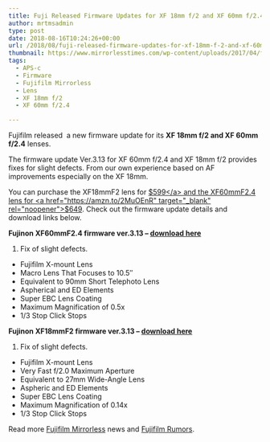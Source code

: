```yaml
---
title: Fuji Released Firmware Updates for XF 18mm f/2 and XF 60mm f/2.4 Lenses
author: mrtmsadmin
type: post
date: 2018-08-16T10:24:26+00:00
url: /2018/08/fuji-released-firmware-updates-for-xf-18mm-f-2-and-xf-60mm-f-2-4-lenses/
thumbnail: https://www.mirrorlesstimes.com/wp-content/uploads/2017/04/fujifilm-xf-18mm-f2-mark-ii.jpg
tags:
  - APS-c
  - Firmware
  - Fujifilm Mirrorless
  - Lens
  - XF 18mm f/2
  - XF 60mm f/2.4

---
```

Fujifilm released  a new firmware update for its **XF 18mm f/2 and XF 60mm f/2.4** lenses.

The firmware update Ver.3.13 for XF 60mm f/2.4 and XF 18mm f/2 provides fixes for slight defects. From our own experience based on AF improvements especially on the XF 18mm.

You can purchase the XF18mmF2 lens for <a href="https://amzn.to/2nGVpVK" target="_blank" rel="noopener">$599</a> and the XF60mmF2.4 lens for <a href="https://amzn.to/2MuOEnR" target="_blank" rel="noopener">$649</a>. Check out the firmware update details and download links below. <!--more-->

**Fujinon XF60mmF2.4 firmware ver.3.13 – <a href="http://www.fujifilm.com/support/digital_cameras/software/firmware/lens/xf60mm/index.html" target="_blank" rel="follow external noopener noreferrer" data-wpel-link="external">download here</a>**

  1. Fix of slight defects.

<ul data-selenium="highlightList">
  <li>
    Fujifilm X-mount Lens
  </li>
  <li>
    Macro Lens That Focuses to 10.5&#8243;
  </li>
  <li>
    Equivalent to 90mm Short Telephoto Lens
  </li>
  <li>
    Aspherical and ED Elements
  </li>
  <li>
    Super EBC Lens Coating
  </li>
  <li>
    Maximum Magnification of 0.5x
  </li>
  <li>
    1/3 Stop Click Stops
  </li>
</ul>

**Fujinon XF18mmF2 firmware ver.3.13 – <a href="http://www.fujifilm.com/support/digital_cameras/software/firmware/lens/xf18mm/index.html" target="_blank" rel="follow external noopener noreferrer" data-wpel-link="external">download here</a>**

  1. Fix of slight defects.

<ul data-selenium="highlightList">
  <li>
    Fujifilm X-mount Lens
  </li>
  <li>
    Very Fast f/2.0 Maximum Aperture
  </li>
  <li>
    Equivalent to 27mm Wide-Angle Lens
  </li>
  <li>
    Aspheric and ED Elements
  </li>
  <li>
    Super EBC Lens Coating
  </li>
  <li>
    Maximum Magnification of 0.14x
  </li>
  <li>
    1/3 Stop Click Stops
  </li>
</ul>

Read more [Fujifilm Mirrorless][1] news and <a href="https://www.dailycameranews.com/tag/fujifilm-rumors/" target="_blank" rel="noopener">Fujifilm Rumors</a>.

 [1]: https://www.mirrorlesstimes.com/tag/fujifilm-mirrorless/